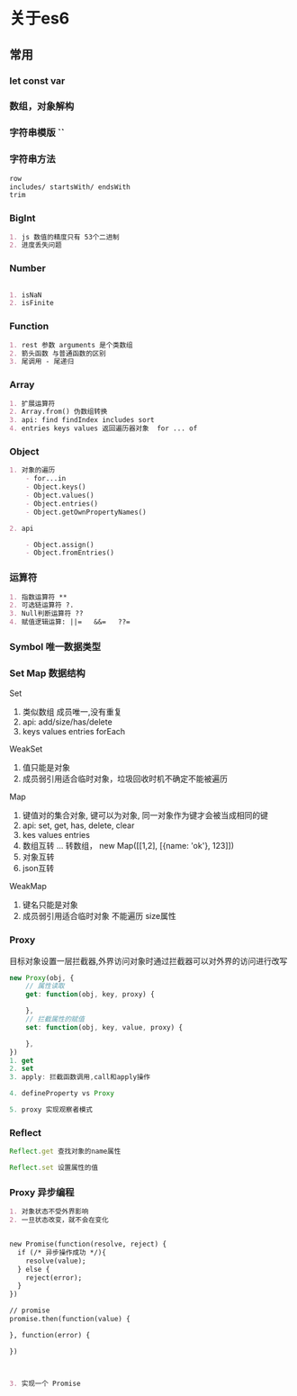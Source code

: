 # 关于es6

## 常用

### let const var

### 数组，对象解构

### 字符串模版 ``

### 字符串方法

```md
row
includes/ startsWith/ endsWith
trim
```

### BigInt

```md
1. js 数值的精度只有 53个二进制
2. 进度丢失问题
```

### Number

```md

1. isNaN 
2. isFinite
```

### Function

```md
1. rest 参数 arguments 是个类数组 
2. 箭头函数 与普通函数的区别
3. 尾调用 - 尾递归
```

### Array

```md
1. 扩展运算符
2. Array.from() 伪数组转换
3. api: find findIndex includes sort
4. entries keys values 返回遍历器对象  for ... of
```

### Object

```md
1. 对象的遍历
    - for...in
    - Object.keys()
    - Object.values()
    - Object.entries()
    - Object.getOwnPropertyNames()

2. api

    - Object.assign()
    - Object.fromEntries()
```

### 运算符

```md
1. 指数运算符 **
2. 可选链运算符 ?.
3. Null判断运算符 ??
4. 赋值逻辑运算: ||=   &&=   ??=
```

### Symbol 唯一数据类型

### Set Map 数据结构

Set

1. 类似数组 成员唯一,没有重复
2. api: add/size/has/delete
3. keys values entries forEach

WeakSet

1. 值只能是对象
2. 成员弱引用适合临时对象，垃圾回收时机不确定不能被遍历

Map

1. 键值对的集合对象, 键可以为对象, 同一对象作为键才会被当成相同的键
2. api: set, get, has, delete, clear
3. kes values entries
4. 数组互转 ... 转数组， new Map([[1,2], [{name: 'ok'}, 123]])
5. 对象互转
6. json互转

WeakMap

1. 键名只能是对象
2. 成员弱引用适合临时对象 不能遍历 size属性

### Proxy

目标对象设置一层拦截器,外界访问对象时通过拦截器可以对外界的访问进行改写

```js
new Proxy(obj, {
    // 属性读取
    get: function(obj, key, proxy) {

    },
    // 拦截属性的赋值
    set: function(obj, key, value, proxy) {

    },
})
1. get
2. set
3. apply: 拦截函数调用,call和apply操作

4. defineProperty vs Proxy

5. proxy 实现观察者模式
```

### Reflect

```js
Reflect.get 查找对象的name属性

Reflect.set 设置属性的值
```

### Proxy 异步编程

```md
1. 对象状态不受外界影响
2. 一旦状态改变，就不会在变化


new Promise(function(resolve, reject) {
  if (/* 异步操作成功 */){
    resolve(value);
  } else {
    reject(error);
  }
})

// promise
promise.then(function(value) {

}, function(error) {

})



3. 实现一个 Promise
```

